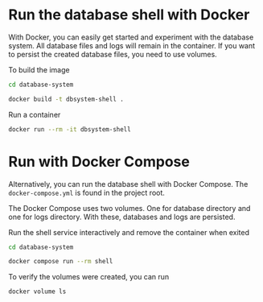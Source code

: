 # Run the database shell with Docker

With Docker, you can easily get started and experiment with the database system. All database files and logs will remain in the container. If you want to persist the created database files, you need to use volumes.

To build the image

```bash
cd database-system
```
```bash
docker build -t dbsystem-shell .
```

Run a container

```bash
docker run --rm -it dbsystem-shell
```

# Run with Docker Compose

Alternatively, you can run the database shell with Docker Compose. The `docker-compose.yml` is found in the project root.

The Docker Compose uses two volumes. One for database directory and one for logs directory. With these, databases and logs are persisted.

Run the shell service interactively and remove the container when exited

```bash
cd database-system
```
```bash
docker compose run --rm shell
```

To verify the volumes were created, you can run

```bash
docker volume ls
```